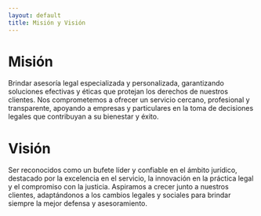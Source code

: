 ```yaml
---
layout: default
title: Misión y Visión
---
```


# Misión

Brindar asesoría legal especializada y personalizada, garantizando soluciones efectivas y éticas que protejan los derechos de nuestros clientes. Nos comprometemos a ofrecer un servicio cercano, profesional y transparente, apoyando a empresas y particulares en la toma de decisiones legales que contribuyan a su bienestar y éxito.

# Visión

Ser reconocidos como un bufete líder y confiable en el ámbito jurídico, destacado por la excelencia en el servicio, la innovación en la práctica legal y el compromiso con la justicia. Aspiramos a crecer junto a nuestros clientes, adaptándonos a los cambios legales y sociales para brindar siempre la mejor defensa y asesoramiento.
